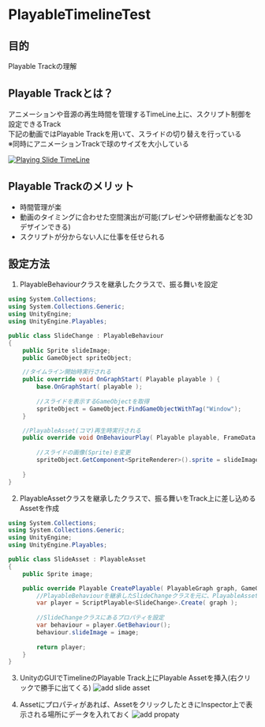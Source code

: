 # PlayableTimelineTest


## 目的
Playable Trackの理解


## Playable Trackとは？
アニメーションや音源の再生時間を管理するTimeLine上に、スクリプト制御を設定できるTrack
<br>下記の動画ではPlayable Trackを用いて、スライドの切り替えを行っている
<br>※同時にアニメーションTrackで球のサイズを大小している

[![Playing Slide TimeLine](http://img.youtube.com/vi/Si_4G2xJgKY/0.jpg)](http://www.youtube.com/watch?v=Si_4G2xJgKY "Playing Slide TimeLine")

## Playable Trackのメリット
- 時間管理が楽
- 動画のタイミングに合わせた空間演出が可能(プレゼンや研修動画などを3Dデザインできる)
- スクリプトが分からない人に仕事を任せられる

## 設定方法
1. PlayableBehaviourクラスを継承したクラスで、振る舞いを設定
```C#:SlideChange.cs
using System.Collections;
using System.Collections.Generic;
using UnityEngine;
using UnityEngine.Playables;

public class SlideChange : PlayableBehaviour
{
    public Sprite slideImage;
    public GameObject spriteObject;

    //タイムライン開始時実行される
    public override void OnGraphStart( Playable playable ) {
        base.OnGraphStart( playable );
        
        //スライドを表示するGameObjectを取得
        spriteObject = GameObject.FindGameObjectWithTag("Window");
    }

    //PlayableAsset(コマ)再生時実行される
    public override void OnBehaviourPlay( Playable playable, FrameData info ) {
        
        //スライドの画像(Sprite)を変更
        spriteObject.GetComponent<SpriteRenderer>().sprite = slideImage;
    
    }
}
```


2. PlayableAssetクラスを継承したクラスで、振る舞いをTrack上に差し込めるAssetを作成
```C#:SlideAsset.cs
using System.Collections;
using System.Collections.Generic;
using UnityEngine;
using UnityEngine.Playables;

public class SlideAsset : PlayableAsset
{
    public Sprite image;

    public override Playable CreatePlayable( PlayableGraph graph, GameObject owner ) {
        //PlayableBehaviourを継承したSlideChangeクラスを元に、PlayableAsset(コマ)を作る
        var player = ScriptPlayable<SlideChange>.Create( graph );
        
        //SlideChangeクラスにあるプロパティを設定
        var behaviour = player.GetBehaviour();
        behaviour.slideImage = image;
        
        return player;
    }
}
```

3. UnityのGUIでTimelineのPlayable Track上にPlayable Assetを挿入(右クリックで勝手に出てくる)
![add slide asset](https://user-images.githubusercontent.com/62923803/97622618-dd331c00-1a67-11eb-97d6-e279e5ed750a.jpg)

4. Assetにプロパティがあれば、AssetをクリックしたときにInspector上で表示される場所にデータを入れておく
![add propaty](https://user-images.githubusercontent.com/62923803/97623026-6ba79d80-1a68-11eb-8238-0ce9916093d9.jpg)
